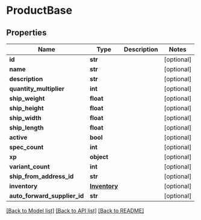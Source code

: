 # ProductBase

## Properties
Name | Type | Description | Notes
------------ | ------------- | ------------- | -------------
**id** | **str** |  | [optional] 
**name** | **str** |  | [optional] 
**description** | **str** |  | [optional] 
**quantity_multiplier** | **int** |  | [optional] 
**ship_weight** | **float** |  | [optional] 
**ship_height** | **float** |  | [optional] 
**ship_width** | **float** |  | [optional] 
**ship_length** | **float** |  | [optional] 
**active** | **bool** |  | [optional] 
**spec_count** | **int** |  | [optional] 
**xp** | **object** |  | [optional] 
**variant_count** | **int** |  | [optional] 
**ship_from_address_id** | **str** |  | [optional] 
**inventory** | [**Inventory**](Inventory.md) |  | [optional] 
**auto_forward_supplier_id** | **str** |  | [optional] 

[[Back to Model list]](../README.md#documentation-for-models) [[Back to API list]](../README.md#documentation-for-api-endpoints) [[Back to README]](../README.md)



